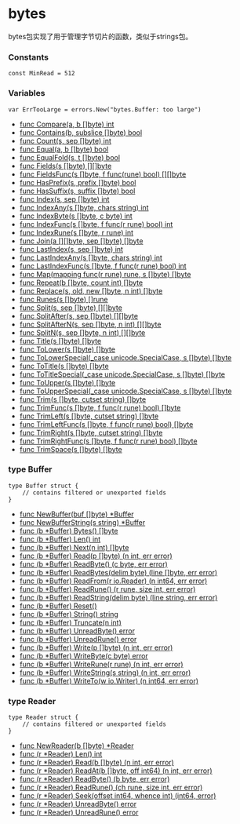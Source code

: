 # bytes

bytes包实现了用于管理字节切片的函数，类似于strings包。

### Constants

	const MinRead = 512
	
### Variables

	var ErrTooLarge = errors.New("bytes.Buffer: too large")

- [func Compare(a, b []byte) int](Compare.md)
- [func Contains(b, subslice []byte) bool](Contains.md)
- [func Count(s, sep []byte) int](Count.md)
- [func Equal(a, b []byte) bool](Equal.md)
- [func EqualFold(s, t []byte) bool](EqualFold.md)
- [func Fields(s []byte) [][]byte](Fields.md)
- [func FieldsFunc(s []byte, f func(rune) bool) [][]byte](FieldsFunc.md)
- [func HasPrefix(s, prefix []byte) bool](HasPrefix.md)
- [func HasSuffix(s, suffix []byte) bool](HasSuffix.md)
- [func Index(s, sep []byte) int](Index.md)
- [func IndexAny(s []byte, chars string) int](IndexAny.md)
- [func IndexByte(s []byte, c byte) int](IndexByte.md)
- [func IndexFunc(s []byte, f func(r rune) bool) int](IndexFunc.md)
- [func IndexRune(s []byte, r rune) int](IndexRune.md)
- [func Join(a [][]byte, sep []byte) []byte](Join.md)
- [func LastIndex(s, sep []byte) int](LastIndex.md)
- [func LastIndexAny(s []byte, chars string) int](LastIndexAny.md)
- [func LastIndexFunc(s []byte, f func(r rune) bool) int](LastIndexFunc.md)
- [func Map(mapping func(r rune) rune, s []byte) []byte](Map.md)
- [func Repeat(b []byte, count int) []byte](Repeat.md)
- [func Replace(s, old, new []byte, n int) []byte](Replace.md)
- [func Runes(s []byte) []rune](Runes.md)
- [func Split(s, sep []byte) [][]byte](Split.md)
- [func SplitAfter(s, sep []byte) [][]byte](SplitAfter.md)
- [func SplitAfterN(s, sep []byte, n int) [][]byte](SplitAfterN.md)
- [func SplitN(s, sep []byte, n int) [][]byte](SplitN.md)
- [func Title(s []byte) []byte](Title.md)
- [func ToLower(s []byte) []byte](ToLower.md)
- [func ToLowerSpecial(_case unicode.SpecialCase, s []byte) []byte](ToLowerSpecial.md)
- [func ToTitle(s []byte) []byte](ToTitle.md)
- [func ToTitleSpecial(_case unicode.SpecialCase, s []byte) []byte](ToTitleSpecial.md)
- [func ToUpper(s []byte) []byte](ToUpper.md)
- [func ToUpperSpecial(_case unicode.SpecialCase, s []byte) []byte](ToUpperSpecial.md)
- [func Trim(s []byte, cutset string) []byte](Trim.md)
- [func TrimFunc(s []byte, f func(r rune) bool) []byte](TrimFunc.md)
- [func TrimLeft(s []byte, cutset string) []byte](TrimLeft.md)
- [func TrimLeftFunc(s []byte, f func(r rune) bool) []byte](TrimLeftFunc.md)
- [func TrimRight(s []byte, cutset string) []byte](TrimRight.md)
- [func TrimRightFunc(s []byte, f func(r rune) bool) []byte](TrimRightFunc.md)
- [func TrimSpace(s []byte) []byte](TrimSpace.md)

### type Buffer

	type Buffer struct {
		// contains filtered or unexported fields
    }

- [func NewBuffer(buf []byte) *Buffer](NewBuffer.md)
- [func NewBufferString(s string) *Buffer](NewBufferString.md)
- [func (b *Buffer) Bytes() []byte](Buffer_Bytes.md)
- [func (b *Buffer) Len() int](Buffer_Len.md)
- [func (b *Buffer) Next(n int) []byte](Buffer_Next.md)
- [func (b *Buffer) Read(p []byte) (n int, err error)](Buffer_Read.md)
- [func (b *Buffer) ReadByte() (c byte, err error)](Buffer_ReadByte.md)
- [func (b *Buffer) ReadBytes(delim byte) (line []byte, err error)](Buffer_ReadBytes.md)
- [func (b *Buffer) ReadFrom(r io.Reader) (n int64, err error)](Buffer_ReadFrom.md)
- [func (b *Buffer) ReadRune() (r rune, size int, err error)](Buffer_ReadRune.md)
- [func (b *Buffer) ReadString(delim byte) (line string, err error)](Buffer_ReadString.md)
- [func (b *Buffer) Reset()](Buffer_Reset.md)
- [func (b *Buffer) String() string](Buffer_String.md)
- [func (b *Buffer) Truncate(n int)](Buffer_Truncate.md)
- [func (b *Buffer) UnreadByte() error](Buffer_UnreadByte.md)
- [func (b *Buffer) UnreadRune() error](Buffer_UnreadRune.md)
- [func (b *Buffer) Write(p []byte) (n int, err error)](Buffer_Write.md)
- [func (b *Buffer) WriteByte(c byte) error](Buffer_WriteByte.md)
- [func (b *Buffer) WriteRune(r rune) (n int, err error)](Buffer_WriteRune.md)
- [func (b *Buffer) WriteString(s string) (n int, err error)](Buffer_WriteString.md)
- [func (b *Buffer) WriteTo(w io.Writer) (n int64, err error)](Buffer_WriteTo.md)

### type Reader

	type Reader struct {
		// contains filtered or unexported fields
	}
	
- [func NewReader(b []byte) *Reader](NewReader.md)
- [func (r *Reader) Len() int](Reader_Len.md)
- [func (r *Reader) Read(b []byte) (n int, err error)](Reader_Read.md)
- [func (r *Reader) ReadAt(b []byte, off int64) (n int, err error)](Reader_ReadAt.md)
- [func (r *Reader) ReadByte() (b byte, err error)](Reader_ReadByte.md)
- [func (r *Reader) ReadRune() (ch rune, size int, err error)](Reader_ReadRune.md)
- [func (r *Reader) Seek(offset int64, whence int) (int64, error)](Reader_Seek.md)
- [func (r *Reader) UnreadByte() error](Reader_UnreadByte.md)
- [func (r *Reader) UnreadRune() error](Reader_UnreadRune.md)
